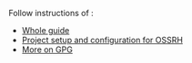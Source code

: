 Follow instructions of :

* [Whole guide](http://central.sonatype.org/pages/ossrh-guide.html)
* [Project setup and configuration for OSSRH](http://central.sonatype.org/pages/apache-maven.html)
* [More on GPG](http://central.sonatype.org/pages/working-with-pgp-signatures.html)
